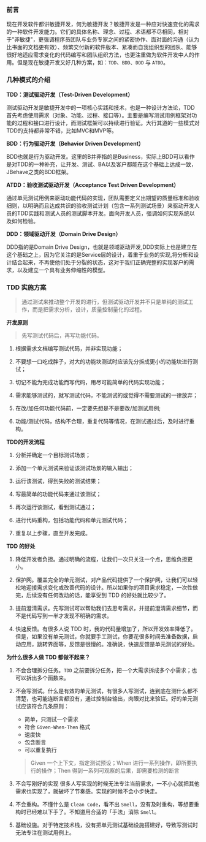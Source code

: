 ### 前言

现在开发软件都讲敏捷开发，何为敏捷开发？敏捷开发是一种应对快速变化的需求的一种软件开发能力。它们的具体名称、理念、过程、术语都不尽相同，相对于"非敏捷"，更强调程序员团队与业务专家之间的紧密协作、面对面的沟通（认为比书面的文档更有效）、频繁交付新的软件版本、紧凑而自我组织型的团队、能够很好地适应需求变化的代码编写和团队组织方法，也更注重做为软件开发中人的作用。但是现在敏捷开发又好几种方案，如：`TDD`、`BDD`、`DDD` 与 `ATDD`。

### 几种模式的介绍

**TDD：测试驱动开发（Test-Driven Development）**

测试驱动开发是敏捷开发中的一项核心实践和技术，也是一种设计方法论，TDD首先考虑使用需求（对象、功能、过程、接口等）。主要是编写测试用例框架对功能的过程和接口进行设计，而测试框架可以持续进行验证。大行其道的一些模式对TDD的支持都非常不错，比如MVC和MVP等。

**BDD：行为驱动开发（Behavior Driven Development）**

BDD也就是行为驱动开发。这里的B并非指的是Business，实际上BDD可以看作是对TDD的一种补充，让开发、测试、BA以及客户都能在这个基础上达成一致，JBehave之类的BDD框架。

**ATDD：验收测试驱动开发（Acceptance Test Driven Development）**

通过单元测试用例来驱动功能代码的实现，团队需要定义出期望的质量标准和验收细则，以明确而且达成共识的验收测试计划（包含一系列测试场景）来驱动开发人员的TDD实践和测试人员的测试脚本开发。面向开发人员，强调如何实现系统以及如何检验。

**DDD：领域驱动开发（Domain Drive Design）**

DDD指的是Domain Drive Design，也就是领域驱动开发,DDD实际上也是建立在这个基础之上，因为它关注的是Service层的设计，着重于业务的实现,将分析和设计结合起来，不再使他们处于分裂的状态，这对于我们正确完整的实现客户的需求，以及建立一个具有业务伸缩性的模型。

### TDD 实施方案

> 通过测试来推动整个开发的进行，但测试驱动开发并不只是单纯的测试工作，而是把需求分析，设计，质量控制量化的过程。

**开发原则**

> 先写测试代码后，再写功能代码。

1. 根据需求文档编写测试代码，并非实现功能；

2. 不要想一口吃成胖子，对大的功能块测试时应该先分拆成更小的功能块进行测试；

3. 切记不能为完成功能而写代码，用尽可能简单的代码实现功能；

4. 需求能够测试的，就写测试代码，不能测试的或觉得不需要测试的一律放弃；

5. 在改/加任何功能代码前，一定要先想是不是要改/加测试用例;

6. 功能/测试代码，结构不合理，重复代码等情况，在测试通过后，及时进行重构。

**TDD的开发流程**

1. 分析并确定一个目标测试场景；

2. 添加一个单元测试来验证该测试场景的输入输出；

3. 运行该测试，得到失败的测试结果；

4. 写最简单的功能代码来通过该测试；

5. 再次运行该测试，看到测试通过；

6. 进行代码重构，包括功能代码和单元测试代码；

7. 重复以上步骤，直至开发完成。

**TDD 的好处**

1. 降低开发者负担。通过明确的流程，让我们一次只关注一个点，思维负担更小。

2. 保护网。覆盖完全的单元测试，对产品代码提供了一个保护网，让我们可以轻松地迎接需求变化或改善代码的设计。所以如果你的项目需求稳定，一次性做完，后续没有任何改动的话，能享受到 TDD 的好处就比较少了。

3. 提前澄清需求。先写测试可以帮助我们去思考需求，并提前澄清需求细节，而不是代码写到一半才发现不明确的需求。

4. 快速反馈。有很多人说 TDD 时，我的代码量增加了，所以开发效率降低了。但是，如果没有单元测试，你就要手工测试，你要花很多时间去准备数据，启动应用，跳转界面等，反馈是很慢的。准确说，快速反馈是单元测试的好处。

**为什么很多人做 TDD 都做不起来？**

1. 不会合理拆分任务。`TDD` 之前要拆分任务，把一个大需求拆成多个小需求；也可以拆出多个函数来。

2. 不会写测试。什么是有效的单元测试，有很多人写测试，连到底在测什么都不清楚，也可能连断言都没有，通过控制台输出，肉眼对比来验证。好的单元测试应该符合几条原则：

   * 简单，只测试一个需求
   * 符合 `Given-When-Then` 格式
   * 速度快
   * 包含断言
   * 可以重复执行

   > Given 一个上下文，指定测试预设；When 进行一系列操作，即所要执行的操作；Then 得到一系列可观察的后果，即需要检测的断言

3. 不会写刚好的实现
很多人写实现的时候无法专注当前需求，一不小心就把其他需求也实现了，就破坏了节奏感。实现的时候不会小步快走。

4. 不会重构。不懂什么是 `Clean Code`，看不出 `Smell`，没有及时重构，等想要重构时已经难以下手了。不知道用合适的「手法」消除 `Smell`。

5. 基础设施。对于特定技术栈，没有把单元测试基础设施搭建好，导致写测试时无法专注在测试用例上。
